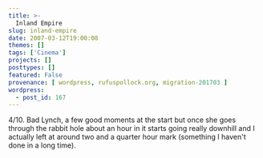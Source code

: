 ```yaml
---
title: >-
  Inland Empire
slug: inland-empire
date: 2007-03-12T19:00:08
themes: []
tags: ['Cinema']
projects: []
posttypes: []
featured: False
provenance: [ wordpress, rufuspollock.org, migration-201703 ]
wordpress:
  - post_id: 167
---
```


4/10. Bad Lynch, a few good moments at the start but once she goes through the rabbit hole about an hour in it starts going really downhill and I actually left at around two and a quarter hour mark (something I haven't done in a long time).

